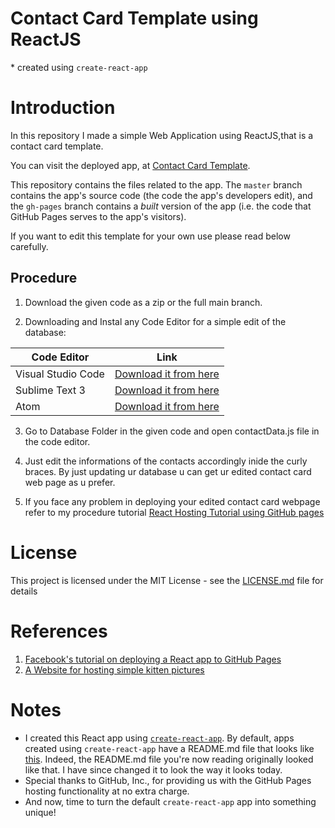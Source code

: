 # Contact Card Template using ReactJS

\* created using `create-react-app`

# Introduction

In this repository I made a simple Web Application using ReactJS,that is a contact card template.

You can visit the deployed app, at [Contact Card Template](https://slow-codex.github.io/contact-card-template/).

This repository contains the files related to the app. The `master` branch contains the app's source code (the code the app's developers edit), and the `gh-pages` branch contains a *built* version of the app (i.e. the code that GitHub Pages serves to the app's visitors).

If you want to edit this template for your own use please read below carefully.

## Procedure

1. Download the given code as a zip or the full main branch.

2. Downloading and Instal any Code Editor for a simple edit of the database:

| **Code Editor** | **Link** 	|
|-	|-	|
| Visual Studio Code 	| [Download it from here](https://code.visualstudio.com/)	|
| Sublime Text 3 	| [Download it from here](https://www.sublimetext.com/3) |
| Atom 	| [Download it from here](https://atom.io/)	|


3. Go to Database Folder in the given code and open contactData.js file in the code editor.

4. Just edit the informations of the contacts accordingly inide the curly braces. By just updating ur database u can get ur edited contact card web page as u prefer.

5. If you face any problem in deploying your edited contact card webpage refer to my procedure tutorial [React Hosting Tutorial using GitHub pages](https://github.com/slow-codex/react-click-counter)


# License

This project is licensed under the MIT License - see the [LICENSE.md](LICENSE.md) file for details

# References

1. [Facebook's tutorial on deploying a React app to GitHub Pages](https://facebook.github.io/create-react-app/docs/deployment#github-pages-https-pagesgithubcom)
2. [A Website for hosting simple kitten pictures](http://placekitten.com/)

# Notes

* I created this React app using [`create-react-app`](https://github.com/facebookincubator/create-react-app). By default, apps created using `create-react-app` have a README.md file that looks like [this](https://github.com/facebookincubator/create-react-app/blob/master/packages/react-scripts/template/README.md). Indeed, the README.md file you're now reading originally looked like that. I have since changed it to look the way it looks today.
* Special thanks to GitHub, Inc., for providing us with the GitHub Pages hosting functionality at no extra charge.
* And now, time to turn the default `create-react-app` app into something unique!
